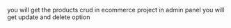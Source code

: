 you will get the products crud in ecommerce project
in admin panel you will get update and delete option
